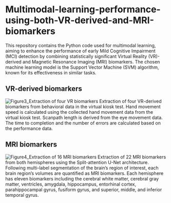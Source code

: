# Multimodal-learning-performance-using-both-VR-derived-and-MRI-biomarkers
This repository contains the Python code used for multimodal learning, aiming to enhance the performance of early Mild Cognitive Impairment (MCI) detection by combining statistically significant Virtual Reality (VR)-derived and Magnetic Resonance Imaging (MRI) biomarkers. The chosen machine learning model is the Support Vector Machine (SVM) algorithm, known for its effectiveness in similar tasks.

## VR-derived biomarkers
![Figure3_Extraction of four VR biomarkers](https://github.com/seoultech-HAILAB/Multimodal-learning-performance-using-both-VR-derived-and-MRI-biomarkers/assets/125949680/f933a3bc-25f3-4112-9d2c-36d9a38e47ee)
Extraction of four VR-derived biomarkers from behavioral data in the virtual kiosk test. Hand movement speed is calculated using the collected hand movement data from the virtual kiosk test. Scanpath length is derived from the eye movement data. The time to completion and the number of errors are calculated based on the performance data.

## MRI biomarkers
![Figure4_Extraction of 16 MRI biomarkers](https://github.com/seoultech-HAILAB/Multimodal-learning-performance-using-both-VR-derived-and-MRI-biomarkers/assets/125949680/642d8ace-6c9e-4a2a-b5d6-e4ab77987833)
Extraction of 22 MRI biomarkers from both hemispheres using the Split-attention U-Net architecture. Following multi-label segmentation of the brain’s region of interest, each brain region’s volumes are quantified as MRI biomarkers. Each hemisphere has eleven biomarkers including the cerebral white matter, cerebral gray matter, ventricles, amygdala, hippocampus, entorhinal cortex, parahippocampal gyrus, fusiform gyrus, and superior, middle, and inferior temporal gyrus. 

